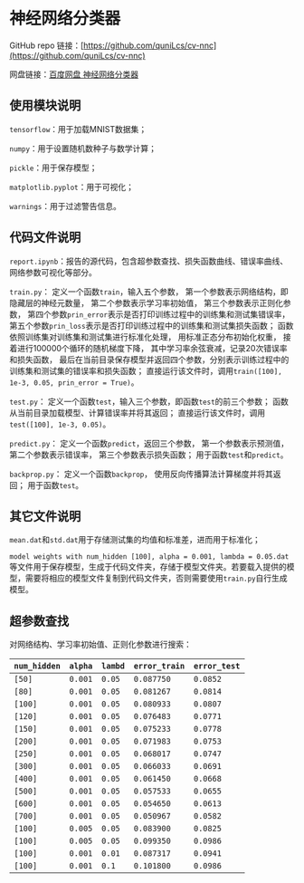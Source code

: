 神经网络分类器
==============

GitHub repo
链接：[https://github.com/quniLcs/cv-nnc](https://github.com/quniLcs/cv-nnc)

网盘链接：[百度网盘
神经网络分类器](https://pan.baidu.com/s/1hQtjDPMmQEPDIk5TRP6MwA?pwd=6bku)

使用模块说明
------------

`tensorflow`：用于加载MNIST数据集；

`numpy`：用于设置随机数种子与数学计算；

`pickle`：用于保存模型；

`matplotlib.pyplot`：用于可视化；

`warnings`：用于过滤警告信息。

代码文件说明
------------

`report.ipynb`：报告的源代码，包含超参数查找、损失函数曲线、错误率曲线、网络参数可视化等部分。

`train.py`： 定义一个函数`train`，输入五个参数，
第一个参数表示网络结构，即隐藏层的神经元数量， 第二个参数表示学习率初始值，
第三个参数表示正则化参数，
第四个参数`prin_error`表示是否打印训练过程中的训练集和测试集错误率，
第五个参数`prin_loss`表示是否打印训练过程中的训练集和测试集损失函数；
函数依照训练集对训练集和测试集进行标准化处理， 用标准正态分布初始化权重，
接着进行100000个循环的随机梯度下降，
其中学习率余弦衰减，记录20次错误率和损失函数，
最后在当前目录保存模型并返回四个参数，分别表示训练过程中的训练集和测试集的错误率和损失函数；
直接运行该文件时，调用`train([100], 1e-3, 0.05, prin_error = True)`。

`test.py`： 定义一个函数`test`，输入三个参数，即函数`test`的前三个参数；
函数从当前目录加载模型、计算错误率并将其返回；
直接运行该文件时，调用`test([100], 1e-3, 0.05)`。

`predict.py`： 定义一个函数`predict`，返回三个参数， 第一个参数表示预测值，
第二个参数表示错误率， 第三个参数表示损失函数； 用于函数`test`和`predict`。

`backprop.py`： 定义一个函数`backprop`， 使用反向传播算法计算梯度并将其返回；
用于函数`test`。

其它文件说明
------------

`mean.dat`和`std.dat`用于存储测试集的均值和标准差，进而用于标准化；

`model weights with num_hidden [100], alpha = 0.001, lambda =
0.05.dat`等文件用于保存模型，生成于代码文件夹，存储于模型文件夹。若要载入提供的模型，需要将相应的模型文件复制到代码文件夹，否则需要使用`train.py`自行生成模型。

超参数查找
----------

对网络结构、学习率初始值、正则化参数进行搜索：

| `num_hidden` | `alpha` | `lambd` | `error_train` | `error_test` |
|--------------|---------|---------|---------------|--------------|
| `[50]`       | `0.001` | `0.05`  | `0.087750`    | `0.0852`     |
| `[80]`       | `0.001` | `0.05`  | `0.081267`    | `0.0814`     |
| `[100]`      | `0.001` | `0.05`  | `0.080933`    | `0.0807`     |
| `[120]`      | `0.001` | `0.05`  | `0.076483`    | `0.0771`     |
| `[150]`      | `0.001` | `0.05`  | `0.075233`    | `0.0778`     |
| `[200]`      | `0.001` | `0.05`  | `0.071983`    | `0.0753`     |
| `[250]`      | `0.001` | `0.05`  | `0.068017`    | `0.0747`     |
| `[300]`      | `0.001` | `0.05`  | `0.066033`    | `0.0691`     |
| `[400]`      | `0.001` | `0.05`  | `0.061450`    | `0.0668`     |
| `[500]`      | `0.001` | `0.05`  | `0.057533`    | `0.0655`     |
| `[600]`      | `0.001` | `0.05`  | `0.054650`    | `0.0613`     |
| `[700]`      | `0.001` | `0.05`  | `0.050967`    | `0.0582`     |
| `[100]`      | `0.005` | `0.05`  | `0.083900`    | `0.0825`     |
| `[100]`      | `0.005` | `0.05`  | `0.099350`    | `0.0986`     |
| `[100]`      | `0.001` | `0.01`  | `0.087317`    | `0.0941`     |
| `[100]`      | `0.001` | `0.1`   | `0.101800`    | `0.0986`     |
